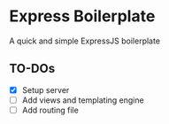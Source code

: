 # Express Boilerplate
A quick and simple ExpressJS boilerplate

## TO-DOs
- [x] Setup server
- [ ] Add views and templating engine
- [ ] Add routing file